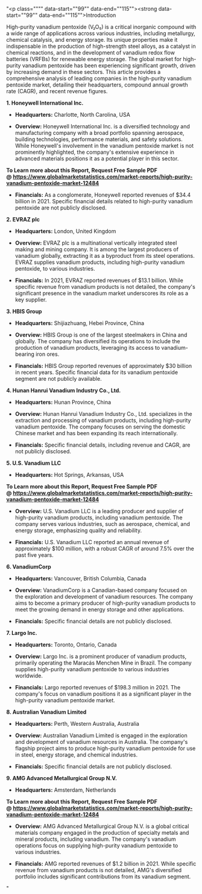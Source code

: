"<p class="""" data-start=""99"" data-end=""115""><strong data-start=""99"" data-end=""115"">Introduction</strong></p>
<p class="""" data-start=""117"" data-end=""312""><span class=""relative -mx-px my-[-0.2rem] rounded px-px py-[0.2rem]"">High-purity vanadium pentoxide (V₂O₅) is a critical inorganic compound with a wide range of applications across various industries, including metallurgy, chemical catalysis, and energy storage.</span> <span class=""relative -mx-px my-[-0.2rem] rounded px-px py-[0.2rem]"">Its unique properties make it indispensable in the production of high-strength steel alloys, as a catalyst in chemical reactions, and in the development of vanadium redox flow batteries (VRFBs) for renewable energy storage.</span> <span class=""relative -mx-px my-[-0.2rem] rounded px-px py-[0.2rem]"">The global market for high-purity vanadium pentoxide has been experiencing significant growth, driven by increasing demand in these sectors.</span> <span class=""relative -mx-px my-[-0.2rem] rounded px-px py-[0.2rem]"">This article provides a comprehensive analysis of leading companies in the high-purity vanadium pentoxide market, detailing their headquarters, compound annual growth rate (CAGR), and recent revenue figures.</span></p>
<p class="""" data-start=""314"" data-end=""349""><strong data-start=""314"" data-end=""349"">1. Honeywell International Inc.</strong></p>
<ul data-start=""351"" data-end=""736"">
<li class="""" data-start=""351"" data-end=""452"">
<p class="""" data-start=""353"" data-end=""452""><strong data-start=""353"" data-end=""370"">Headquarters:</strong> <span class=""relative -mx-px my-[-0.2rem] rounded px-px py-[0.2rem]"">Charlotte, North Carolina, USA</span></p>
</li>
<li class="""" data-start=""453"" data-end=""592"">
<p class="""" data-start=""455"" data-end=""592""><strong data-start=""455"" data-end=""468"">Overview:</strong> <span class=""relative -mx-px my-[-0.2rem] rounded px-px py-[0.2rem]"">Honeywell International Inc. is a diversified technology and manufacturing company with a broad portfolio spanning aerospace, building technologies, performance materials, and safety solutions.</span> <span class=""relative -mx-px my-[-0.2rem] rounded px-px py-[0.2rem]"">While Honeywell's involvement in the vanadium pentoxide market is not prominently highlighted, the company's extensive experience in advanced materials positions it as a potential player in this sector.</span></p>
</li>
</ul>
<p><span class=""relative -mx-px my-[-0.2rem] rounded px-px py-[0.2rem]""><strong>To Learn more about this Report, Request Free Sample PDF @&nbsp;<a href=""https://www.globalmarketstatistics.com/market-reports/high-purity-vanadium-pentoxide-market-12484"">https://www.globalmarketstatistics.com/market-reports/high-purity-vanadium-pentoxide-market-12484</a></strong></span></p>
<ul data-start=""351"" data-end=""736"">
<li class="""" data-start=""593"" data-end=""736"">
<p class="""" data-start=""595"" data-end=""736""><strong data-start=""595"" data-end=""610"">Financials:</strong> <span class=""relative -mx-px my-[-0.2rem] rounded px-px py-[0.2rem]"">As a conglomerate, Honeywell reported revenues of $34.4 billion in 2021.</span> <span class=""relative -mx-px my-[-0.2rem] rounded px-px py-[0.2rem]"">Specific financial details related to high-purity vanadium pentoxide are not publicly disclosed.</span></p>
</li>
</ul>
<p class="""" data-start=""738"" data-end=""754""><strong data-start=""738"" data-end=""754"">2. EVRAZ plc</strong></p>
<ul data-start=""756"" data-end=""1187"">
<li class="""" data-start=""756"" data-end=""861"">
<p class="""" data-start=""758"" data-end=""861""><strong data-start=""758"" data-end=""775"">Headquarters:</strong> <span class=""relative -mx-px my-[-0.2rem] rounded px-px py-[0.2rem]"">London, United Kingdom</span></p>
</li>
<li class="""" data-start=""862"" data-end=""1043"">
<p class="""" data-start=""864"" data-end=""1043""><strong data-start=""864"" data-end=""877"">Overview:</strong> <span class=""relative -mx-px my-[-0.2rem] rounded px-px py-[0.2rem]"">EVRAZ plc is a multinational vertically integrated steel making and mining company.</span> <span class=""relative -mx-px my-[-0.2rem] rounded px-px py-[0.2rem]"">It is among the largest producers of vanadium globally, extracting it as a byproduct from its steel operations.</span> <span class=""relative -mx-px my-[-0.2rem] rounded px-px py-[0.2rem]"">EVRAZ supplies vanadium products, including high-purity vanadium pentoxide, to various industries.</span></p>
</li>
<li class="""" data-start=""1044"" data-end=""1187"">
<p class="""" data-start=""1046"" data-end=""1187""><strong data-start=""1046"" data-end=""1061"">Financials:</strong> <span class=""relative -mx-px my-[-0.2rem] rounded px-px py-[0.2rem]"">In 2021, EVRAZ reported revenues of $13.1 billion.</span> <span class=""relative -mx-px my-[-0.2rem] rounded px-px py-[0.2rem]"">While specific revenue from vanadium products is not detailed, the company's significant presence in the vanadium market underscores its role as a key supplier.</span></p>
</li>
</ul>
<p class="""" data-start=""1189"" data-end=""1206""><strong data-start=""1189"" data-end=""1206"">3. HBIS Group</strong></p>
<ul data-start=""1208"" data-end=""1599"">
<li class="""" data-start=""1208"" data-end=""1313"">
<p class="""" data-start=""1210"" data-end=""1313""><strong data-start=""1210"" data-end=""1227"">Headquarters:</strong> <span class=""relative -mx-px my-[-0.2rem] rounded px-px py-[0.2rem]"">Shijiazhuang, Hebei Province, China</span></p>
</li>
<li class="""" data-start=""1314"" data-end=""1455"">
<p class="""" data-start=""1316"" data-end=""1455""><strong data-start=""1316"" data-end=""1329"">Overview:</strong> <span class=""relative -mx-px my-[-0.2rem] rounded px-px py-[0.2rem]"">HBIS Group is one of the largest steelmakers in China and globally.</span> <span class=""relative -mx-px my-[-0.2rem] rounded px-px py-[0.2rem]"">The company has diversified its operations to include the production of vanadium products, leveraging its access to vanadium-bearing iron ores.</span></p>
</li>
<li class="""" data-start=""1456"" data-end=""1599"">
<p class="""" data-start=""1458"" data-end=""1599""><strong data-start=""1458"" data-end=""1473"">Financials:</strong> <span class=""relative -mx-px my-[-0.2rem] rounded px-px py-[0.2rem]"">HBIS Group reported revenues of approximately $30 billion in recent years.</span> <span class=""relative -mx-px my-[-0.2rem] rounded px-px py-[0.2rem]"">Specific financial data for its vanadium pentoxide segment are not publicly available.</span></p>
</li>
</ul>
<p class="""" data-start=""1601"" data-end=""1648""><strong data-start=""1601"" data-end=""1648"">4. Hunan Hanrui Vanadium Industry Co., Ltd.</strong></p>
<ul data-start=""1650"" data-end=""2001"">
<li class="""" data-start=""1650"" data-end=""1755"">
<p class="""" data-start=""1652"" data-end=""1755""><strong data-start=""1652"" data-end=""1669"">Headquarters:</strong> <span class=""relative -mx-px my-[-0.2rem] rounded px-px py-[0.2rem]"">Hunan Province, China</span></p>
</li>
<li class="""" data-start=""1756"" data-end=""1897"">
<p class="""" data-start=""1758"" data-end=""1897""><strong data-start=""1758"" data-end=""1771"">Overview:</strong> <span class=""relative -mx-px my-[-0.2rem] rounded px-px py-[0.2rem]"">Hunan Hanrui Vanadium Industry Co., Ltd. specializes in the extraction and processing of vanadium products, including high-purity vanadium pentoxide.</span> <span class=""relative -mx-px my-[-0.2rem] rounded px-px py-[0.2rem]"">The company focuses on serving the domestic Chinese market and has been expanding its reach internationally.</span></p>
</li>
<li class="""" data-start=""1898"" data-end=""2001"">
<p class="""" data-start=""1900"" data-end=""2001""><strong data-start=""1900"" data-end=""1915"">Financials:</strong> <span class=""relative -mx-px my-[-0.2rem] rounded px-px py-[0.2rem]"">Specific financial details, including revenue and CAGR, are not publicly disclosed.</span></p>
</li>
</ul>
<p class="""" data-start=""2003"" data-end=""2027""><strong data-start=""2003"" data-end=""2027"">5. U.S. Vanadium LLC</strong></p>
<ul data-start=""2029"" data-end=""2420"">
<li class="""" data-start=""2029"" data-end=""2134"">
<p class="""" data-start=""2031"" data-end=""2134""><strong data-start=""2031"" data-end=""2048"">Headquarters:</strong> <span class=""relative -mx-px my-[-0.2rem] rounded px-px py-[0.2rem]"">Hot Springs, Arkansas, USA</span></p>
</li>
</ul>
<p><span class=""relative -mx-px my-[-0.2rem] rounded px-px py-[0.2rem]""><strong>To Learn more about this Report, Request Free Sample PDF @&nbsp;<a href=""https://www.globalmarketstatistics.com/market-reports/high-purity-vanadium-pentoxide-market-12484"">https://www.globalmarketstatistics.com/market-reports/high-purity-vanadium-pentoxide-market-12484</a></strong></span></p>
<ul data-start=""2029"" data-end=""2420"">
<li class="""" data-start=""2135"" data-end=""2276"">
<p class="""" data-start=""2137"" data-end=""2276""><strong data-start=""2137"" data-end=""2150"">Overview:</strong> <span class=""relative -mx-px my-[-0.2rem] rounded px-px py-[0.2rem]"">U.S. Vanadium LLC is a leading producer and supplier of high-purity vanadium products, including vanadium pentoxide.</span> <span class=""relative -mx-px my-[-0.2rem] rounded px-px py-[0.2rem]"">The company serves various industries, such as aerospace, chemical, and energy storage, emphasizing quality and reliability.</span></p>
</li>
<li class="""" data-start=""2277"" data-end=""2420"">
<p class="""" data-start=""2279"" data-end=""2420""><strong data-start=""2279"" data-end=""2294"">Financials:</strong> <span class=""relative -mx-px my-[-0.2rem] rounded px-px py-[0.2rem]"">U.S. Vanadium LLC reported an annual revenue of approximately $100 million, with a robust CAGR of around 7.5% over the past five years.</span></p>
</li>
</ul>
<p class="""" data-start=""2422"" data-end=""2441""><strong data-start=""2422"" data-end=""2441"">6. VanadiumCorp</strong></p>
<ul data-start=""2443"" data-end=""2794"">
<li class="""" data-start=""2443"" data-end=""2548"">
<p class="""" data-start=""2445"" data-end=""2548""><strong data-start=""2445"" data-end=""2462"">Headquarters:</strong> <span class=""relative -mx-px my-[-0.2rem] rounded px-px py-[0.2rem]"">Vancouver, British Columbia, Canada</span></p>
</li>
<li class="""" data-start=""2549"" data-end=""2690"">
<p class="""" data-start=""2551"" data-end=""2690""><strong data-start=""2551"" data-end=""2564"">Overview:</strong> <span class=""relative -mx-px my-[-0.2rem] rounded px-px py-[0.2rem]"">VanadiumCorp is a Canadian-based company focused on the exploration and development of vanadium resources.</span> <span class=""relative -mx-px my-[-0.2rem] rounded px-px py-[0.2rem]"">The company aims to become a primary producer of high-purity vanadium products to meet the growing demand in energy storage and other applications.</span></p>
</li>
<li class="""" data-start=""2691"" data-end=""2794"">
<p class="""" data-start=""2693"" data-end=""2794""><strong data-start=""2693"" data-end=""2708"">Financials:</strong> <span class=""relative -mx-px my-[-0.2rem] rounded px-px py-[0.2rem]"">Specific financial details are not publicly disclosed.</span></p>
</li>
</ul>
<p class="""" data-start=""2796"" data-end=""2813""><strong data-start=""2796"" data-end=""2813"">7. Largo Inc.</strong></p>
<ul data-start=""2815"" data-end=""3206"">
<li class="""" data-start=""2815"" data-end=""2920"">
<p class="""" data-start=""2817"" data-end=""2920""><strong data-start=""2817"" data-end=""2834"">Headquarters:</strong> <span class=""relative -mx-px my-[-0.2rem] rounded px-px py-[0.2rem]"">Toronto, Ontario, Canada</span></p>
</li>
<li class="""" data-start=""2921"" data-end=""3062"">
<p class="""" data-start=""2923"" data-end=""3062""><strong data-start=""2923"" data-end=""2936"">Overview:</strong> <span class=""relative -mx-px my-[-0.2rem] rounded px-px py-[0.2rem]"">Largo Inc. is a prominent producer of vanadium products, primarily operating the Marac&aacute;s Menchen Mine in Brazil.</span> <span class=""relative -mx-px my-[-0.2rem] rounded px-px py-[0.2rem]"">The company supplies high-purity vanadium pentoxide to various industries worldwide.</span></p>
</li>
<li class="""" data-start=""3063"" data-end=""3206"">
<p class="""" data-start=""3065"" data-end=""3206""><strong data-start=""3065"" data-end=""3080"">Financials:</strong> <span class=""relative -mx-px my-[-0.2rem] rounded px-px py-[0.2rem]"">Largo reported revenues of $198.3 million in 2021.</span> <span class=""relative -mx-px my-[-0.2rem] rounded px-px py-[0.2rem]"">The company's focus on vanadium positions it as a significant player in the high-purity vanadium pentoxide market.</span></p>
</li>
</ul>
<p class="""" data-start=""3208"" data-end=""3242""><strong data-start=""3208"" data-end=""3242"">8. Australian Vanadium Limited</strong></p>
<ul data-start=""3244"" data-end=""3595"">
<li class="""" data-start=""3244"" data-end=""3349"">
<p class="""" data-start=""3246"" data-end=""3349""><strong data-start=""3246"" data-end=""3263"">Headquarters:</strong> <span class=""relative -mx-px my-[-0.2rem] rounded px-px py-[0.2rem]"">Perth, Western Australia, Australia</span></p>
</li>
<li class="""" data-start=""3350"" data-end=""3491"">
<p class="""" data-start=""3352"" data-end=""3491""><strong data-start=""3352"" data-end=""3365"">Overview:</strong> <span class=""relative -mx-px my-[-0.2rem] rounded px-px py-[0.2rem]"">Australian Vanadium Limited is engaged in the exploration and development of vanadium resources in Australia.</span> <span class=""relative -mx-px my-[-0.2rem] rounded px-px py-[0.2rem]"">The company's flagship project aims to produce high-purity vanadium pentoxide for use in steel, energy storage, and chemical industries.</span></p>
</li>
<li class="""" data-start=""3492"" data-end=""3595"">
<p class="""" data-start=""3494"" data-end=""3595""><strong data-start=""3494"" data-end=""3509"">Financials:</strong> <span class=""relative -mx-px my-[-0.2rem] rounded px-px py-[0.2rem]"">Specific financial details are not publicly disclosed.</span></p>
</li>
</ul>
<p class="""" data-start=""3597"" data-end=""3641""><strong data-start=""3597"" data-end=""3641"">9. AMG Advanced Metallurgical Group N.V.</strong></p>
<ul data-start=""3643"" data-end=""4034"">
<li class="""" data-start=""3643"" data-end=""3748"">
<p class="""" data-start=""3645"" data-end=""3748""><strong data-start=""3645"" data-end=""3662"">Headquarters:</strong> <span class=""relative -mx-px my-[-0.2rem] rounded px-px py-[0.2rem]"">Amsterdam, Netherlands</span></p>
</li>
</ul>
<p><span class=""relative -mx-px my-[-0.2rem] rounded px-px py-[0.2rem]""><strong>To Learn more about this Report, Request Free Sample PDF @&nbsp;<a href=""https://www.globalmarketstatistics.com/market-reports/high-purity-vanadium-pentoxide-market-12484"">https://www.globalmarketstatistics.com/market-reports/high-purity-vanadium-pentoxide-market-12484</a></strong></span></p>
<ul data-start=""3643"" data-end=""4034"">
<li class="""" data-start=""3749"" data-end=""3890"">
<p class="""" data-start=""3751"" data-end=""3890""><strong data-start=""3751"" data-end=""3764"">Overview:</strong> <span class=""relative -mx-px my-[-0.2rem] rounded px-px py-[0.2rem]"">AMG Advanced Metallurgical Group N.V. is a global critical materials company engaged in the production of specialty metals and mineral products, including vanadium.</span> <span class=""relative -mx-px my-[-0.2rem] rounded px-px py-[0.2rem]"">The company's vanadium operations focus on supplying high-purity vanadium pentoxide to various industries.</span></p>
</li>
<li class="""" data-start=""3891"" data-end=""4034"">
<p class="""" data-start=""3893"" data-end=""4034""><strong data-start=""3893"" data-end=""3908"">Financials:</strong> <span class=""relative -mx-px my-[-0.2rem] rounded px-px py-[0.2rem]"">AMG reported revenues of $1.2 billion in 2021.</span> <span class=""relative -mx-px my-[-0.2rem] rounded px-px py-[0.2rem]"">While specific revenue from vanadium products is not detailed, AMG's diversified portfolio includes significant contributions from its vanadium segment.</span></p>
</li>
</ul>"
